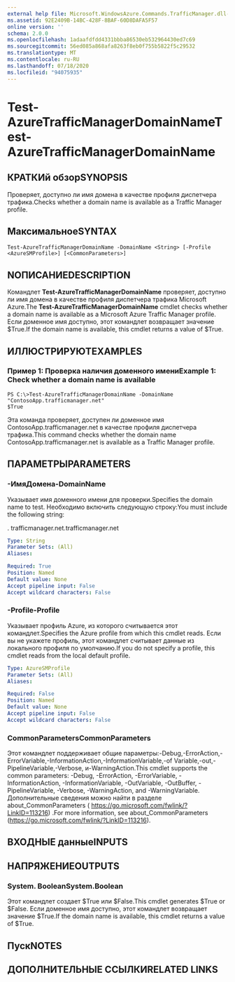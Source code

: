 ```yaml
---
external help file: Microsoft.WindowsAzure.Commands.TrafficManager.dll-Help.xml
ms.assetid: 92E2409B-14BC-428F-8BAF-60D8DAFA5F57
online version: ''
schema: 2.0.0
ms.openlocfilehash: 1adaafdfdd4331bbba86530eb532964430ed7c69
ms.sourcegitcommit: 56ed085a868afa8263f8eb0f755b5822f5c29532
ms.translationtype: MT
ms.contentlocale: ru-RU
ms.lasthandoff: 07/18/2020
ms.locfileid: "94075935"
---
```

# <span data-ttu-id="fa872-101">Test-AzureTrafficManagerDomainName</span><span class="sxs-lookup"><span data-stu-id="fa872-101">Test-AzureTrafficManagerDomainName</span></span>

## <span data-ttu-id="fa872-102">КРАТКИй обзор</span><span class="sxs-lookup"><span data-stu-id="fa872-102">SYNOPSIS</span></span>
<span data-ttu-id="fa872-103">Проверяет, доступно ли имя домена в качестве профиля диспетчера трафика.</span><span class="sxs-lookup"><span data-stu-id="fa872-103">Checks whether a domain name is available as a Traffic Manager profile.</span></span>

## <span data-ttu-id="fa872-104">Максимальное</span><span class="sxs-lookup"><span data-stu-id="fa872-104">SYNTAX</span></span>

```
Test-AzureTrafficManagerDomainName -DomainName <String> [-Profile <AzureSMProfile>] [<CommonParameters>]
```

## <span data-ttu-id="fa872-105">NОПИСАНИЕ</span><span class="sxs-lookup"><span data-stu-id="fa872-105">DESCRIPTION</span></span>
<span data-ttu-id="fa872-106">Командлет **Test-AzureTrafficManagerDomainName** проверяет, доступно ли имя домена в качестве профиля диспетчера трафика Microsoft Azure.</span><span class="sxs-lookup"><span data-stu-id="fa872-106">The **Test-AzureTrafficManagerDomainName** cmdlet checks whether a domain name is available as a Microsoft Azure Traffic Manager profile.</span></span>
<span data-ttu-id="fa872-107">Если доменное имя доступно, этот командлет возвращает значение $True.</span><span class="sxs-lookup"><span data-stu-id="fa872-107">If the domain name is available, this cmdlet returns a value of $True.</span></span>

## <span data-ttu-id="fa872-108">ИЛЛЮСТРИРУЮТ</span><span class="sxs-lookup"><span data-stu-id="fa872-108">EXAMPLES</span></span>

### <span data-ttu-id="fa872-109">Пример 1: Проверка наличия доменного имени</span><span class="sxs-lookup"><span data-stu-id="fa872-109">Example 1: Check whether a domain name is available</span></span>
```
PS C:\>Test-AzureTrafficManagerDomainName -DomainName "ContosoApp.trafficmanager.net"
$True
```

<span data-ttu-id="fa872-110">Эта команда проверяет, доступен ли доменное имя ContosoApp.trafficmanager.net в качестве профиля диспетчера трафика.</span><span class="sxs-lookup"><span data-stu-id="fa872-110">This command checks whether the domain name ContosoApp.trafficmanager.net is available as a Traffic Manager profile.</span></span>

## <span data-ttu-id="fa872-111">ПАРАМЕТРЫ</span><span class="sxs-lookup"><span data-stu-id="fa872-111">PARAMETERS</span></span>

### <span data-ttu-id="fa872-112">-ИмяДомена</span><span class="sxs-lookup"><span data-stu-id="fa872-112">-DomainName</span></span>
<span data-ttu-id="fa872-113">Указывает имя доменного имени для проверки.</span><span class="sxs-lookup"><span data-stu-id="fa872-113">Specifies the domain name to test.</span></span>
<span data-ttu-id="fa872-114">Необходимо включить следующую строку:</span><span class="sxs-lookup"><span data-stu-id="fa872-114">You must include the following string:</span></span> 

<span data-ttu-id="fa872-115">. trafficmanager.net</span><span class="sxs-lookup"><span data-stu-id="fa872-115">.trafficmanager.net</span></span>

```yaml
Type: String
Parameter Sets: (All)
Aliases: 

Required: True
Position: Named
Default value: None
Accept pipeline input: False
Accept wildcard characters: False
```

### <span data-ttu-id="fa872-116">-Profile</span><span class="sxs-lookup"><span data-stu-id="fa872-116">-Profile</span></span>
<span data-ttu-id="fa872-117">Указывает профиль Azure, из которого считывается этот командлет.</span><span class="sxs-lookup"><span data-stu-id="fa872-117">Specifies the Azure profile from which this cmdlet reads.</span></span> <span data-ttu-id="fa872-118">Если вы не укажете профиль, этот командлет считывает данные из локального профиля по умолчанию.</span><span class="sxs-lookup"><span data-stu-id="fa872-118">If you do not specify a profile, this cmdlet reads from the local default profile.</span></span>

```yaml
Type: AzureSMProfile
Parameter Sets: (All)
Aliases: 

Required: False
Position: Named
Default value: None
Accept pipeline input: False
Accept wildcard characters: False
```

### <span data-ttu-id="fa872-119">CommonParameters</span><span class="sxs-lookup"><span data-stu-id="fa872-119">CommonParameters</span></span>
<span data-ttu-id="fa872-120">Этот командлет поддерживает общие параметры:-Debug,-ErrorAction,-ErrorVariable,-InformationAction,-InformationVariable,-of Variable,-out,-PipelineVariable,-Verbose, и-WarningAction.</span><span class="sxs-lookup"><span data-stu-id="fa872-120">This cmdlet supports the common parameters: -Debug, -ErrorAction, -ErrorVariable, -InformationAction, -InformationVariable, -OutVariable, -OutBuffer, -PipelineVariable, -Verbose, -WarningAction, and -WarningVariable.</span></span> <span data-ttu-id="fa872-121">Дополнительные сведения можно найти в разделе about_CommonParameters ( https://go.microsoft.com/fwlink/?LinkID=113216) .</span><span class="sxs-lookup"><span data-stu-id="fa872-121">For more information, see about_CommonParameters (https://go.microsoft.com/fwlink/?LinkID=113216).</span></span>

## <span data-ttu-id="fa872-122">ВХОДНЫЕ данные</span><span class="sxs-lookup"><span data-stu-id="fa872-122">INPUTS</span></span>

## <span data-ttu-id="fa872-123">НАПРЯЖЕНИЕ</span><span class="sxs-lookup"><span data-stu-id="fa872-123">OUTPUTS</span></span>

### <span data-ttu-id="fa872-124">System. Boolean</span><span class="sxs-lookup"><span data-stu-id="fa872-124">System.Boolean</span></span>
<span data-ttu-id="fa872-125">Этот командлет создает $True или $False.</span><span class="sxs-lookup"><span data-stu-id="fa872-125">This cmdlet generates $True or $False.</span></span>
<span data-ttu-id="fa872-126">Если доменное имя доступно, этот командлет возвращает значение $True.</span><span class="sxs-lookup"><span data-stu-id="fa872-126">If the domain name is available, this cmdlet returns a value of $True.</span></span>

## <span data-ttu-id="fa872-127">Пуск</span><span class="sxs-lookup"><span data-stu-id="fa872-127">NOTES</span></span>

## <span data-ttu-id="fa872-128">ДОПОЛНИТЕЛЬНЫЕ ССЫЛКИ</span><span class="sxs-lookup"><span data-stu-id="fa872-128">RELATED LINKS</span></span>

